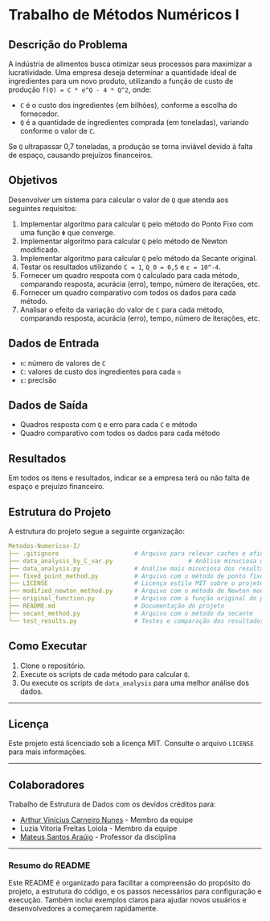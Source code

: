 # Trabalho de Métodos Numéricos I

## Descrição do Problema
A indústria de alimentos busca otimizar seus processos para maximizar a lucratividade. Uma empresa deseja determinar a quantidade ideal de ingredientes para um novo produto, utilizando a função de custo de produção `f(Q) = C * e^Q - 4 * Q^2`, onde:
- `C` é o custo dos ingredientes (em bilhões), conforme a escolha do fornecedor.
- `Q` é a quantidade de ingredientes comprada (em toneladas), variando conforme o valor de `C`.

Se `Q` ultrapassar 0,7 toneladas, a produção se torna inviável devido à falta de espaço, causando prejuízos financeiros.

## Objetivos
Desenvolver um sistema para calcular o valor de `Q` que atenda aos seguintes requisitos:
1. Implementar algoritmo para calcular `Q` pelo método do Ponto Fixo com uma função `Φ` que converge.
2. Implementar algoritmo para calcular `Q` pelo método de Newton modificado.
3. Implementar algoritmo para calcular `Q` pelo método da Secante original.
4. Testar os resultados utilizando `C = 1`, `Q_0 = 0,5` e `ε = 10^-4`.
5. Fornecer um quadro resposta com `Q` calculado para cada método, comparando resposta, acurácia (erro), tempo, número de iterações, etc.
6. Fornecer um quadro comparativo com todos os dados para cada método.
7. Analisar o efeito da variação do valor de `C` para cada método, comparando resposta, acurácia (erro), tempo, número de iterações, etc.

## Dados de Entrada
- `n`: número de valores de `C`
- `C`: valores de custo dos ingredientes para cada `n`
- `ε`: precisão

## Dados de Saída
- Quadros resposta com `Q` e erro para cada `C` e método
- Quadro comparativo com todos os dados para cada método

## Resultados
Em todos os itens e resultados, indicar se a empresa terá ou não falta de espaço e prejuízo financeiro.

## Estrutura do Projeto
A estrutura do projeto segue a seguinte organização:
```yaml
Metodos-Numericos-I/
├── .gitignore                     # Arquivo para relevar caches e afins para git
├── data_analysis_by_C_var.py                     # Análise minuciosa dos efeitos da variação de C
├── data_analysis.py               # Análise mais minuciosa dos resultador por método
├── fixed_point_method.py          # Arquivo com o método de ponto fixo
├── LICENSE                        # Licença estilo MIT sobre o projeto
├── modified_newton_method.py      # Arquivo com o método de Newton modificado
├── original_function.py           # Arquivo com a função original do problema
├── README.md                      # Documentação do projeto
├── secant_method.py               # Arquivo com o método da secante
└── test_results.py                # Testes e comparação dos resultados por método
```

## Como Executar
1. Clone o repositório.
2. Execute os scripts de cada método para calcular `Q`.
3. Ou execute os scripts de `data_analysis` para uma melhor análise dos dados.  
---

## **Licença**
Este projeto está licenciado sob a licença MIT. Consulte o arquivo `LICENSE` para mais informações.

---

## **Colaboradores**
Trabalho de Estrutura de Dados com os devidos créditos para:
- [Arthur Vinicius Carneiro Nunes](https://github.com/ApenasUmSonhador) - Membro da equipe
- Luzia Vitoria Freitas Loiola - Membro da equipe
- [Mateus Santos Araújo](https://github.com/Matheus-Santos-Araujo) - Professor da disciplina


---

### **Resumo do README**
Este README é organizado para facilitar a compreensão do propósito do projeto, a estrutura do código, e os passos necessários para configuração e execução. Também inclui exemplos claros para ajudar novos usuários e desenvolvedores a começarem rapidamente.
